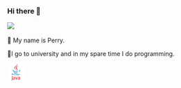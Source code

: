 ### Hi there 👋

<img src="https://media0.giphy.com/media/BjhqoThL677WXUFoIN/giphy.webp?cid=ecf05e47here082a2ru87trhf3o6rch9m3xoaz8qx7kich1t&rid=giphy.webp&ct=s" width="100"/> 

:angel: My name is Perry. 

:briefcase:I go to university and in my spare time I do programming.


<div>
  <img src="https://github.com/devicons/devicon/blob/master/icons/java/java-original-wordmark.svg" title="Java" alt="Java" width="40" height="40"/>&nbsp;
  
</div>
